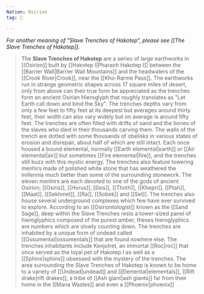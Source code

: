 ```yaml
---
Nation: Osirion
tag: 🌃

---
```


*For another meaning of "Slave Trenches of Hakotep", please see [[The Slave Trenches of Hakotep]].*

> The **Slave Trenches of Hakotep** are a series of large earthworks in [[Osirion]] built by [[Hakotep I|Pharaoh Hakotep I]] between the [[Barrier Wall|Barrier Wall Mountains]] and the headwaters of the [[Crook River|Crook]], near the [[Kho-Rarme Pass]]. The earthworks run in strange geometric shapes across 17 square miles of desert, only from above can their true form be appreciated as the trenches form an ancient Osirian Hieroglyph that roughly translates as "Let Earth call down and bind the Sky". The trenches depths vary from only a few feet to fifty feet at its deepest but averages around thirty feet, their width can also vary widely but on average is around fifty feet. The trenches are often filled with drifts of sand and the bones of the slaves who died in their thousands carving them. The walls of the trench are dotted with some thousands of obelisks in various states of erosion and disrepair, about half of which are still intact. Each once housed a bound elemental, normally [[Earth elemental|earth]] or [[Air elemental|air]] but sometimes [[Fire elemental|fire]], and the trenches still buzz with this mystic energy.
> The trenches also feature towering menhirs made of polished white stone that has weathered the millennia much better than some of the surrounding stonework. The eleven menhirs are each devoted to one of the gods of ancient Osirion; [[Osiris]], [[Horus]], [[Isis]], [[Thoth]], [[Khepri]], [[Ptah]], [[Maat]], [[Sekhmet]], [[Ra]], [[Sobek]] and [[Set]]. The trenches also house several underground complexes which few have ever survived to explore. According to an [[Osiriontologist]] known as the [[Sand Sage]], deep within the Slave Trenches rests a tower-sized panel of hieroglyphics composed of the purest amber, theses hieroglyphics are numbers which are slowly counting down. The trenches are inhabited by a unique form of undead called [[Ossumental|ossumentals]] that are found nowhere else. The trenches inhabitants include Kenjutret, an immortal [[Roc|roc]] that once served as the loyal pet of Hakotep I as well as a [[Sphinx|sphinx]] obsessed with the mystery of the trenches. The area surrounding the Slave Trenches of Hakotep is known to be home to a variety of [[Undead|undead]] and [[Elemental|elementals]], [[Rift drake|rift drakes]], a tribe of [[Ash giant|ash giants]] far from their home in the [[Mana Wastes]] and even a [[Phoenix|phoenix]]








